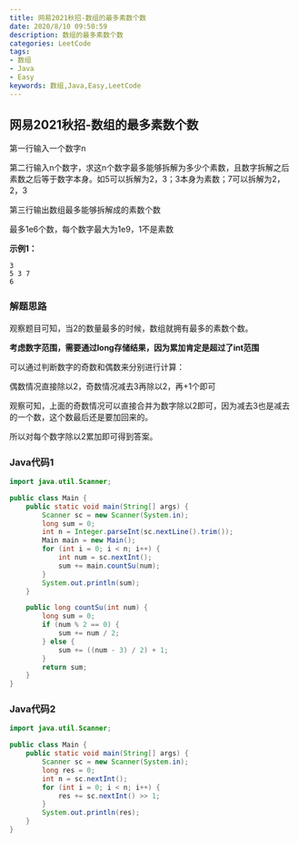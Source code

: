 ```yaml
---
title: 网易2021秋招-数组的最多素数个数
date: 2020/8/10 09:50:59
description: 数组的最多素数个数
categories: LeetCode
tags: 
- 数组
- Java
- Easy
keywords: 数组,Java,Easy,LeetCode
---
```


## 网易2021秋招-数组的最多素数个数

第一行输入一个数字n

第二行输入n个数字，求这n个数字最多能够拆解为多少个素数，且数字拆解之后素数之后等于数字本身。如5可以拆解为2，3；3本身为素数；7可以拆解为2，2，3

第三行输出数组最多能够拆解成的素数个数

最多1e6个数，每个数字最大为1e9，1不是素数

<!--more-->

**示例1：**

```
3
5 3 7
6
```

### 解题思路

观察题目可知，当2的数量最多的时候，数组就拥有最多的素数个数。

**考虑数字范围，需要通过long存储结果，因为累加肯定是超过了int范围**

可以通过判断数字的奇数和偶数来分别进行计算：

偶数情况直接除以2，奇数情况减去3再除以2，再+1个即可

观察可知，上面的奇数情况可以直接合并为数字除以2即可，因为减去3也是减去的一个数，这个数最后还是要加回来的。

所以对每个数字除以2累加即可得到答案。

### Java代码1

```java
import java.util.Scanner;

public class Main {
    public static void main(String[] args) {
        Scanner sc = new Scanner(System.in);
        long sum = 0;
        int n = Integer.parseInt(sc.nextLine().trim());
        Main main = new Main();
        for (int i = 0; i < n; i++) {
            int num = sc.nextInt();
            sum += main.countSu(num);
        }
        System.out.println(sum);
    }

    public long countSu(int num) {
        long sum = 0;
        if (num % 2 == 0) {
            sum += num / 2;
        } else {
            sum += ((num - 3) / 2) + 1;
        }
        return sum;
    }
}

```

### Java代码2

```java
import java.util.Scanner;

public class Main {
    public static void main(String[] args) {
        Scanner sc = new Scanner(System.in);
        long res = 0;
        int n = sc.nextInt();
        for (int i = 0; i < n; i++) {
            res += sc.nextInt() >> 1;
        }
        System.out.println(res);
    }
}
```



